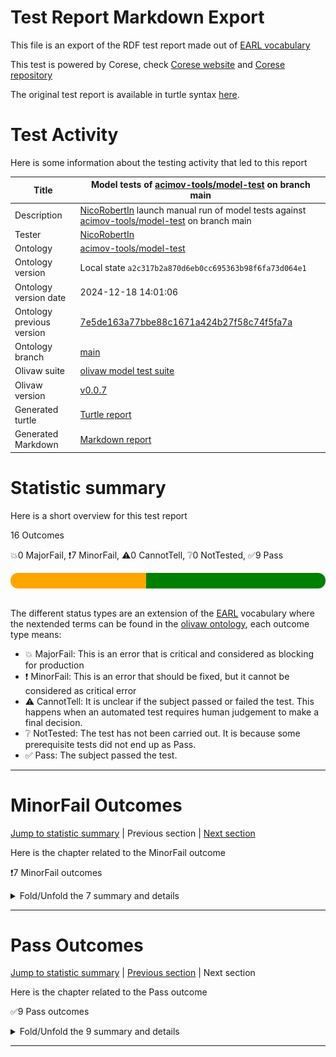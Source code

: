 # Test Report Markdown Export

This file is an export of the RDF test report made out of [EARL vocabulary](https://www.w3.org/TR/EARL10/)

This test is powered by Corese, check [Corese website](https://project.inria.fr/corese/) and [Corese repository](https://github.com/Wimmics/corese)

The original test report is available in turtle syntax [here](./model-test-manual-NicoRobertIn-2024-12-18T14-01-09.ttl).

# Test Activity

Here is some information about the testing activity that led to this report

|Title|Model&#32;tests&#32;of&#32;[acimov-tools/model-test](https://github.com/acimov-tools/model-test)&#32;on&#32;branch&#32;main|
|--|--|
|Description|[NicoRobertIn](https://github.com/NicoRobertIn)&#32;launch&#32;manual&#32;run&#32;of&#32;model&#32;tests&#32;against&#32;[acimov-tools/model-test](https://github.com/acimov-tools/model-test)&#32;on&#32;branch&#32;main|
|Tester|[NicoRobertIn](https://github.com/NicoRobertIn)|
|Ontology|[acimov-tools/model-test](https://github.com/acimov-tools/model-test)|
|Ontology version|Local state `a2c317b2a870d6eb0cc695363b98f6fa73d064e1`|
|Ontology version date|2024-12-18 14:01:06|
|Ontology previous version|[7e5de163a77bbe88c1671a424b27f58c74f5fa7a](https://github.com/acimov-tools/model-test/tree/7e5de163a77bbe88c1671a424b27f58c74f5fa7a)|
|Ontology branch|[main](https://github.com/acimov-tools/model-test/tree/main)|
|Olivaw suite|[olivaw model test suite](https://github.com/Wimmics/olivaw/blob/v0.0.7/olivaw/test/model/suite.py)|
|Olivaw version|[v0.0.7](https://pypi.org/project/olivaw/0.0.7)|
|Generated turtle|[Turtle report](./model-test-manual-NicoRobertIn-2024-12-18T14-01-09.ttl)|
|Generated Markdown|[Markdown report](./model-test-manual-NicoRobertIn-2024-12-18T14-01-09.md)|

# Statistic summary

Here is a short overview for this test report

16 Outcomes

:boom:0 MajorFail, :exclamation:7 MinorFail, :warning:0 CannotTell, :grey_question:0 NotTested, :white_check_mark:9 Pass

<div  style="border-radius: 12px; height: 25px; overflow: hidden"><img src="../assets/red.png" width="0%" height="25px"/><img src="../assets/orange.png" width="43%" height="25px"/><img src="../assets/grey.png" width="0%" height="25px"/><img src="../assets/white.png" width="0%" height="25px"/><img src="../assets/green.png" width="57%" height="25px"/></div>

<br/>

The different status types are an extension of the [EARL](https://www.w3.org/TR/EARL10-Schema/) vocabulary where the nextended terms can be found in the [olivaw ontology](https://ns.inria.fr/olivaw#), each outcome type means:
* :boom: MajorFail: This is an error that is critical and considered as blocking for production
* :exclamation: MinorFail: This is an error that should be fixed, but it cannot be considered as critical error
* :warning: CannotTell: It is unclear if the subject passed or failed the test. This happens when an automated test requires human judgement to make a final decision.
* :grey_question: NotTested:  The test has not been carried out. It is because some prerequisite tests did not end up as Pass.
* :white_check_mark: Pass: The subject passed the test.

***


# MinorFail Outcomes

[Jump to statistic summary](#statistic-summary)	|	Previous section	|	[Next section](#pass-outcomes)

Here is the chapter related to the MinorFail outcome

:exclamation:7 MinorFail outcomes

<details>
<summary>Fold/Unfold the 7 summary and details</summary>

## MinorFail Outcomes Summary

:exclamation:7 MinorFail outcomes

|*Jump*|*Number*|*Status*|*Subject*|*Criterion*|*Title*|*Link*|
|------|--------|--------|---------|-----------|-------|------|
|[Chapter top](#minorfail-outcomes)|<div id="summary-MinorFail-1">1/7</div>|:exclamation:MinorFail|`module-src-pwkso`|[profile-compatibility](https://ns.inria.fr/olivaw#profile-compatibility)|OWL EL Profile incompatible|[Jump](#minorfail-outcome-number-1)|
|[Chapter top](#minorfail-outcomes)|<div id="summary-MinorFail-2">2/7</div>|:exclamation:MinorFail|`module-src-pwkso`|[profile-compatibility](https://ns.inria.fr/olivaw#profile-compatibility)|OWL EL Profile incompatible|[Jump](#minorfail-outcome-number-2)|
|[Chapter top](#minorfail-outcomes)|<div id="summary-MinorFail-3">3/7</div>|:exclamation:MinorFail|`module-src-pwkso`|[profile-compatibility](https://ns.inria.fr/olivaw#profile-compatibility)|OWL QL Profile incompatible|[Jump](#minorfail-outcome-number-3)|
|[Chapter top](#minorfail-outcomes)|<div id="summary-MinorFail-4">4/7</div>|:exclamation:MinorFail|`module-src-pwkso`|[profile-compatibility](https://ns.inria.fr/olivaw#profile-compatibility)|OWL QL Profile incompatible|[Jump](#minorfail-outcome-number-4)|
|[Chapter top](#minorfail-outcomes)|<div id="summary-MinorFail-5">5/7</div>|:exclamation:MinorFail|`module-src-pwkso`|[profile-compatibility](https://ns.inria.fr/olivaw#profile-compatibility)|OWL RL Profile incompatible|[Jump](#minorfail-outcome-number-5)|
|[Chapter top](#minorfail-outcomes)|<div id="summary-MinorFail-6">6/7</div>|:exclamation:MinorFail|`module-src-pwkso`|[profile-compatibility](https://ns.inria.fr/olivaw#profile-compatibility)|OWL RL Profile incompatible|[Jump](#minorfail-outcome-number-6)|
|[Chapter top](#minorfail-outcomes)|<div id="summary-MinorFail-7">7/7</div>|:exclamation:MinorFail|`module-src-pwkso`|[term-referencing](https://ns.inria.fr/olivaw#term-referencing)|Term not referenced to a module|[Jump](#minorfail-outcome-number-7)|

***

## MinorFail Outcomes Details

This subchapter gives more details to the :exclamation:MinorFail outcomes

### MinorFail Outcome number 1

[Jump to summary definition](#summary-MinorFail-1)	|	Previous MinorFail outcome	|	[Next MinorFail outcome](#minorfail-outcome-number-2)

:exclamation:MinorFail outcome
#### Subject detail
|Name|module-src-pwkso|
|----|----|
|Title|Standalone&#32;module&#32;src/pwkso.ttl&#32;from&#32;branch&#32;main|
|Composition|- [Module pwkso](https://github.com/acimov-tools/model-test/blob/main/src/pwkso.ttl)|

#### Criterion detail
|Identifier|[profile-compatibility](https://ns.inria.fr/olivaw#profile-compatibility)|
|----|----|
|Title|Profile&#32;compatibility&#32;test|
|Description|A&#32;test&#32;meant&#32;to&#32;check&#32;whether&#32;the&#32;test&#32;subject&#32;is&#32;compatible&#32;with&#32;a&#32;profile&#32;or&#32;not,&#32;and&#32;if&#32;it&#32;is&#32;not,&#32;why.|

#### Outcome Detail
|Jump|Type|:exclamation:MinorFail|
|----|----|----|
|[Section top](#minorfail-outcome-number-1)|Identifier|`owl-el-profile-error`|
|[Section top](#minorfail-outcome-number-1)|Title|OWL&#32;EL&#32;Profile&#32;incompatible|
|[Section top](#minorfail-outcome-number-1)|Description|Class&#32;Expression&#32;not&#32;supported&#32;with&#32;rdfs:subClassOf|
|[Section top](#minorfail-outcome-number-1)|Pointer|<pre lang="Turtle"><code>pwkso:BinaryKripkeRelation&#32;rdfs:label&#32; &#34;binary&#32;Kripke&#32;relation&#34;@en&#32;;  &#10; &#32; &#32; &#32; &#32;rdfs:comment&#32; &#34;relation&#32;that&#32;links&#32;a&#32;possible&#32;world&#32;with&#32;another&#32;to&#32;represe...&#34; &#32;;  &#10; &#32; &#32; &#32; &#32;rdfs:subClassOf&#32; &#91;&#32;a&#32;owl:Restriction&#32;;  &#10; &#32; &#32; &#32; &#32; &#32; &#32; &#32; &#32; &#32; &#32; &#32; &#32;owl:onProperty&#32;pwkso:param&#32;],  &#10; &#32; &#32; &#32; &#32; &#32; &#32; &#32; &#32;pwkso:KripkeRelation&#32;.</code></pre>|
|[Section top](#minorfail-outcome-number-1)|Pointer|<pre lang="Turtle"><code>pwkso:UnaryKripkeRelation&#32;rdfs:label&#32; &#34;unary&#32;Kripke&#32;relation&#34;@en&#32;;  &#10; &#32; &#32; &#32; &#32;rdfs:comment&#32; &#34;relation&#32;that&#32;links&#32;a&#32;possible&#32;world&#32;with&#32;another&#32;to&#32;represe...&#34; &#32;;  &#10; &#32; &#32; &#32; &#32;rdfs:subClassOf&#32; &#91;&#32;a&#32;owl:Restriction&#32;;  &#10; &#32; &#32; &#32; &#32; &#32; &#32; &#32; &#32; &#32; &#32; &#32; &#32;owl:onProperty&#32;pwkso:param&#32;],  &#10; &#32; &#32; &#32; &#32; &#32; &#32; &#32; &#32;pwkso:KripkeRelation&#32;.</code></pre>|

***
### MinorFail Outcome number 2

[Jump to summary definition](#summary-MinorFail-2)	|	[Previous MinorFail outcome](#minorfail-outcome-number-1)	|	[Next MinorFail outcome](#minorfail-outcome-number-3)

:exclamation:MinorFail outcome
#### Subject detail
|Name|module-src-pwkso|
|----|----|
|Title|Standalone&#32;module&#32;src/pwkso.ttl&#32;from&#32;branch&#32;main|
|Composition|- [Module pwkso](https://github.com/acimov-tools/model-test/blob/main/src/pwkso.ttl)|

#### Criterion detail
|Identifier|[profile-compatibility](https://ns.inria.fr/olivaw#profile-compatibility)|
|----|----|
|Title|Profile&#32;compatibility&#32;test|
|Description|A&#32;test&#32;meant&#32;to&#32;check&#32;whether&#32;the&#32;test&#32;subject&#32;is&#32;compatible&#32;with&#32;a&#32;profile&#32;or&#32;not,&#32;and&#32;if&#32;it&#32;is&#32;not,&#32;why.|

#### Outcome Detail
|Jump|Type|:exclamation:MinorFail|
|----|----|----|
|[Section top](#minorfail-outcome-number-2)|Identifier|`owl-el-profile-error`|
|[Section top](#minorfail-outcome-number-2)|Title|OWL&#32;EL&#32;Profile&#32;incompatible|
|[Section top](#minorfail-outcome-number-2)|Description|Statement&#32;not&#32;supported&#32;in&#32;a&#32;Class&#32;Expression|
|[Section top](#minorfail-outcome-number-2)|Pointer|<pre lang="Turtle"><code>&#91;]&#32;a&#32;owl:Restriction&#32;;  &#10; &#32; &#32;&#32; &#32;owl:onProperty&#32;pwkso:param&#32;.</code></pre>|

***
### MinorFail Outcome number 3

[Jump to summary definition](#summary-MinorFail-3)	|	[Previous MinorFail outcome](#minorfail-outcome-number-2)	|	[Next MinorFail outcome](#minorfail-outcome-number-4)

:exclamation:MinorFail outcome
#### Subject detail
|Name|module-src-pwkso|
|----|----|
|Title|Standalone&#32;module&#32;src/pwkso.ttl&#32;from&#32;branch&#32;main|
|Composition|- [Module pwkso](https://github.com/acimov-tools/model-test/blob/main/src/pwkso.ttl)|

#### Criterion detail
|Identifier|[profile-compatibility](https://ns.inria.fr/olivaw#profile-compatibility)|
|----|----|
|Title|Profile&#32;compatibility&#32;test|
|Description|A&#32;test&#32;meant&#32;to&#32;check&#32;whether&#32;the&#32;test&#32;subject&#32;is&#32;compatible&#32;with&#32;a&#32;profile&#32;or&#32;not,&#32;and&#32;if&#32;it&#32;is&#32;not,&#32;why.|

#### Outcome Detail
|Jump|Type|:exclamation:MinorFail|
|----|----|----|
|[Section top](#minorfail-outcome-number-3)|Identifier|`owl-ql-profile-error`|
|[Section top](#minorfail-outcome-number-3)|Title|OWL&#32;QL&#32;Profile&#32;incompatible|
|[Section top](#minorfail-outcome-number-3)|Description|Class&#32;Expression&#32;not&#32;supported&#32;with&#32;rdfs:subClassOf|
|[Section top](#minorfail-outcome-number-3)|Pointer|<pre lang="Turtle"><code>pwkso:BinaryKripkeRelation&#32;rdfs:label&#32; &#34;binary&#32;Kripke&#32;relation&#34;@en&#32;;  &#10; &#32; &#32; &#32; &#32;rdfs:comment&#32; &#34;relation&#32;that&#32;links&#32;a&#32;possible&#32;world&#32;with&#32;another&#32;to&#32;represe...&#34; &#32;;  &#10; &#32; &#32; &#32; &#32;rdfs:subClassOf&#32; &#91;&#32;a&#32;owl:Restriction&#32;;  &#10; &#32; &#32; &#32; &#32; &#32; &#32; &#32; &#32; &#32; &#32; &#32; &#32;owl:onProperty&#32;pwkso:param&#32;],  &#10; &#32; &#32; &#32; &#32; &#32; &#32; &#32; &#32;pwkso:KripkeRelation&#32;.</code></pre>|
|[Section top](#minorfail-outcome-number-3)|Pointer|<pre lang="Turtle"><code>pwkso:UnaryKripkeRelation&#32;rdfs:label&#32; &#34;unary&#32;Kripke&#32;relation&#34;@en&#32;;  &#10; &#32; &#32; &#32; &#32;rdfs:comment&#32; &#34;relation&#32;that&#32;links&#32;a&#32;possible&#32;world&#32;with&#32;another&#32;to&#32;represe...&#34; &#32;;  &#10; &#32; &#32; &#32; &#32;rdfs:subClassOf&#32; &#91;&#32;a&#32;owl:Restriction&#32;;  &#10; &#32; &#32; &#32; &#32; &#32; &#32; &#32; &#32; &#32; &#32; &#32; &#32;owl:onProperty&#32;pwkso:param&#32;],  &#10; &#32; &#32; &#32; &#32; &#32; &#32; &#32; &#32;pwkso:KripkeRelation&#32;.</code></pre>|

***
### MinorFail Outcome number 4

[Jump to summary definition](#summary-MinorFail-4)	|	[Previous MinorFail outcome](#minorfail-outcome-number-3)	|	[Next MinorFail outcome](#minorfail-outcome-number-5)

:exclamation:MinorFail outcome
#### Subject detail
|Name|module-src-pwkso|
|----|----|
|Title|Standalone&#32;module&#32;src/pwkso.ttl&#32;from&#32;branch&#32;main|
|Composition|- [Module pwkso](https://github.com/acimov-tools/model-test/blob/main/src/pwkso.ttl)|

#### Criterion detail
|Identifier|[profile-compatibility](https://ns.inria.fr/olivaw#profile-compatibility)|
|----|----|
|Title|Profile&#32;compatibility&#32;test|
|Description|A&#32;test&#32;meant&#32;to&#32;check&#32;whether&#32;the&#32;test&#32;subject&#32;is&#32;compatible&#32;with&#32;a&#32;profile&#32;or&#32;not,&#32;and&#32;if&#32;it&#32;is&#32;not,&#32;why.|

#### Outcome Detail
|Jump|Type|:exclamation:MinorFail|
|----|----|----|
|[Section top](#minorfail-outcome-number-4)|Identifier|`owl-ql-profile-error`|
|[Section top](#minorfail-outcome-number-4)|Title|OWL&#32;QL&#32;Profile&#32;incompatible|
|[Section top](#minorfail-outcome-number-4)|Description|Statement&#32;not&#32;supported&#32;in&#32;a&#32;Super&#32;Class&#32;Expression|
|[Section top](#minorfail-outcome-number-4)|Pointer|<pre lang="Turtle"><code>&#91;]&#32;a&#32;owl:Restriction&#32;;  &#10; &#32; &#32;&#32; &#32;owl:onProperty&#32;pwkso:param&#32;.</code></pre>|

***
### MinorFail Outcome number 5

[Jump to summary definition](#summary-MinorFail-5)	|	[Previous MinorFail outcome](#minorfail-outcome-number-4)	|	[Next MinorFail outcome](#minorfail-outcome-number-6)

:exclamation:MinorFail outcome
#### Subject detail
|Name|module-src-pwkso|
|----|----|
|Title|Standalone&#32;module&#32;src/pwkso.ttl&#32;from&#32;branch&#32;main|
|Composition|- [Module pwkso](https://github.com/acimov-tools/model-test/blob/main/src/pwkso.ttl)|

#### Criterion detail
|Identifier|[profile-compatibility](https://ns.inria.fr/olivaw#profile-compatibility)|
|----|----|
|Title|Profile&#32;compatibility&#32;test|
|Description|A&#32;test&#32;meant&#32;to&#32;check&#32;whether&#32;the&#32;test&#32;subject&#32;is&#32;compatible&#32;with&#32;a&#32;profile&#32;or&#32;not,&#32;and&#32;if&#32;it&#32;is&#32;not,&#32;why.|

#### Outcome Detail
|Jump|Type|:exclamation:MinorFail|
|----|----|----|
|[Section top](#minorfail-outcome-number-5)|Identifier|`owl-rl-profile-error`|
|[Section top](#minorfail-outcome-number-5)|Title|OWL&#32;RL&#32;Profile&#32;incompatible|
|[Section top](#minorfail-outcome-number-5)|Description|Class&#32;Expression&#32;not&#32;supported&#32;with&#32;rdfs:subClassOf|
|[Section top](#minorfail-outcome-number-5)|Pointer|<pre lang="Turtle"><code>pwkso:BinaryKripkeRelation&#32;rdfs:label&#32; &#34;binary&#32;Kripke&#32;relation&#34;@en&#32;;  &#10; &#32; &#32; &#32; &#32;rdfs:comment&#32; &#34;relation&#32;that&#32;links&#32;a&#32;possible&#32;world&#32;with&#32;another&#32;to&#32;represe...&#34; &#32;;  &#10; &#32; &#32; &#32; &#32;rdfs:subClassOf&#32; &#91;&#32;a&#32;owl:Restriction&#32;;  &#10; &#32; &#32; &#32; &#32; &#32; &#32; &#32; &#32; &#32; &#32; &#32; &#32;owl:onProperty&#32;pwkso:param&#32;],  &#10; &#32; &#32; &#32; &#32; &#32; &#32; &#32; &#32;pwkso:KripkeRelation&#32;.</code></pre>|
|[Section top](#minorfail-outcome-number-5)|Pointer|<pre lang="Turtle"><code>pwkso:UnaryKripkeRelation&#32;rdfs:label&#32; &#34;unary&#32;Kripke&#32;relation&#34;@en&#32;;  &#10; &#32; &#32; &#32; &#32;rdfs:comment&#32; &#34;relation&#32;that&#32;links&#32;a&#32;possible&#32;world&#32;with&#32;another&#32;to&#32;represe...&#34; &#32;;  &#10; &#32; &#32; &#32; &#32;rdfs:subClassOf&#32; &#91;&#32;a&#32;owl:Restriction&#32;;  &#10; &#32; &#32; &#32; &#32; &#32; &#32; &#32; &#32; &#32; &#32; &#32; &#32;owl:onProperty&#32;pwkso:param&#32;],  &#10; &#32; &#32; &#32; &#32; &#32; &#32; &#32; &#32;pwkso:KripkeRelation&#32;.</code></pre>|

***
### MinorFail Outcome number 6

[Jump to summary definition](#summary-MinorFail-6)	|	[Previous MinorFail outcome](#minorfail-outcome-number-5)	|	[Next MinorFail outcome](#minorfail-outcome-number-7)

:exclamation:MinorFail outcome
#### Subject detail
|Name|module-src-pwkso|
|----|----|
|Title|Standalone&#32;module&#32;src/pwkso.ttl&#32;from&#32;branch&#32;main|
|Composition|- [Module pwkso](https://github.com/acimov-tools/model-test/blob/main/src/pwkso.ttl)|

#### Criterion detail
|Identifier|[profile-compatibility](https://ns.inria.fr/olivaw#profile-compatibility)|
|----|----|
|Title|Profile&#32;compatibility&#32;test|
|Description|A&#32;test&#32;meant&#32;to&#32;check&#32;whether&#32;the&#32;test&#32;subject&#32;is&#32;compatible&#32;with&#32;a&#32;profile&#32;or&#32;not,&#32;and&#32;if&#32;it&#32;is&#32;not,&#32;why.|

#### Outcome Detail
|Jump|Type|:exclamation:MinorFail|
|----|----|----|
|[Section top](#minorfail-outcome-number-6)|Identifier|`owl-rl-profile-error`|
|[Section top](#minorfail-outcome-number-6)|Title|OWL&#32;RL&#32;Profile&#32;incompatible|
|[Section top](#minorfail-outcome-number-6)|Description|Statement&#32;not&#32;supported&#32;in&#32;a&#32;Super&#32;Class&#32;Expression|
|[Section top](#minorfail-outcome-number-6)|Pointer|<pre lang="Turtle"><code>&#91;]&#32;a&#32;owl:Restriction&#32;;  &#10; &#32; &#32;&#32; &#32;owl:onProperty&#32;pwkso:param&#32;.</code></pre>|

***
### MinorFail Outcome number 7

[Jump to summary definition](#summary-MinorFail-7)	|	[Previous MinorFail outcome](#minorfail-outcome-number-6)	|	Next MinorFail outcome

:exclamation:MinorFail outcome
#### Subject detail
|Name|module-src-pwkso|
|----|----|
|Title|Standalone&#32;module&#32;src/pwkso.ttl&#32;from&#32;branch&#32;main|
|Composition|- [Module pwkso](https://github.com/acimov-tools/model-test/blob/main/src/pwkso.ttl)|

#### Criterion detail
|Identifier|[term-referencing](https://ns.inria.fr/olivaw#term-referencing)|
|----|----|
|Title|Term&#32;referencing&#32;test|
|Description|A&#32;test&#32;case&#32;from&#32;the&#32;Best&#32;Practices&#32;tests&#32;checking&#32;if&#32;each&#32;term&#32;of&#32;the&#32;test&#32;subject&#32;is&#32;referenced&#32;to&#32;a&#32;module&#32;through&#32;a&#32;rdfs:isDefinedBy&#32;property.|

#### Outcome Detail
|Jump|Type|:exclamation:MinorFail|
|----|----|----|
|[Section top](#minorfail-outcome-number-7)|Identifier|`no-reference-module`|
|[Section top](#minorfail-outcome-number-7)|Title|Term&#32;not&#32;referenced&#32;to&#32;a&#32;module|
|[Section top](#minorfail-outcome-number-7)|Description|Subject&#32;terms&#32;not&#32;linked&#32;to&#32;a&#32;module&#32;by&#32;a&#32;rdfs:isDefinedBy&#32;property|
|[Section top](#minorfail-outcome-number-7)|Pointer|<pre lang="Turtle"><code>:PossibleWorld&#32;a&#32;owl:Class&#32;;  &#10; &#32; &#32; &#32; &#32;rdfs:label&#32; &#34;possible&#32;world&#34;@en&#32;;  &#10; &#32; &#32; &#32; &#32;rdfs:comment&#32; &#34;a&#32;consistent&#32;representation&#32;of&#32;how&#32;the&#32;world&#32;is,&#32;could&#32;have&#32;...&#34; &#32;.</code></pre>|
|[Section top](#minorfail-outcome-number-7)|Pointer|<pre lang="Turtle"><code>:verifiedIn&#32;a&#32;owl:ObjectProperty&#32;;  &#10; &#32; &#32; &#32; &#32;rdfs:label&#32; &#34;verified&#32;in&#34;@en&#32;;  &#10; &#32; &#32; &#32; &#32;rdfs:comment&#32; &#34;links&#32;triples&#32;to&#32;a&#32;possible&#32;world&#32;in&#32;which&#32;their&#32;associated&#32;...&#34; &#32;;  &#10; &#32; &#32; &#32; &#32;rdfs:range&#32;:PossibleWorld&#32;;  &#10; &#32; &#32; &#32; &#32;owl:propertyDisjointWith&#32;:notVerifiedIn&#32;.</code></pre>|
|[Section top](#minorfail-outcome-number-7)|Pointer|<pre lang="Turtle"><code>:notVerifiedIn&#32;a&#32;owl:ObjectProperty&#32;;  &#10; &#32; &#32; &#32; &#32;rdfs:label&#32; &#34;not&#32;verified&#32;in&#34;@en&#32;;  &#10; &#32; &#32; &#32; &#32;rdfs:comment&#32; &#34;links&#32;triples&#32;to&#32;a&#32;possible&#32;world&#32;in&#32;which&#32;associated&#32;formul...&#34; &#32;;  &#10; &#32; &#32; &#32; &#32;rdfs:range&#32;:PossibleWorld&#32;;  &#10; &#32; &#32; &#32; &#32;owl:propertyDisjointWith&#32;:verifiedIn&#32;.</code></pre>|
|[Section top](#minorfail-outcome-number-7)|Pointer|<pre lang="Turtle"><code>:ClosedPossibleWorld&#32;a&#32;owl:Class&#32;;  &#10; &#32; &#32; &#32; &#32;rdfs:label&#32; &#34;closed&#32;possible&#32;world&#34;@en&#32;;  &#10; &#32; &#32; &#32; &#32;rdfs:comment&#32; &#34;represents&#32;a&#32;possible&#32;world&#32;with&#32;the&#32;Closed-World&#32;Assumption&#34;@en&#32;;  &#10; &#32; &#32; &#32; &#32;rdfs:subClassOf&#32;:PossibleWorld&#32;.</code></pre>|
|[Section top](#minorfail-outcome-number-7)|Pointer|<pre lang="Turtle"><code>:OpenPossibleWorld&#32;a&#32;owl:Class&#32;;  &#10; &#32; &#32; &#32; &#32;rdfs:label&#32; &#34;open&#32;possible&#32;world&#34;@en&#32;;  &#10; &#32; &#32; &#32; &#32;rdfs:comment&#32; &#34;represents&#32;a&#32;possible&#32;world&#32;with&#32;the&#32;Open-World&#32;Assumption&#34;@en&#32;;  &#10; &#32; &#32; &#32; &#32;rdfs:subClassOf&#32;:PossibleWorld&#32;.</code></pre>|
|[Section top](#minorfail-outcome-number-7)|Pointer|<pre lang="Turtle"><code>:KripkeRelation&#32;a&#32;owl:Class&#32;;  &#10; &#32; &#32; &#32; &#32;rdfs:label&#32; &#34;Kripke&#32;relation&#34;@en&#32;;  &#10; &#32; &#32; &#32; &#32;rdfs:comment&#32; &#34;represents&#32;the&#32;Kripke&#32;relations&#32;between&#32;possible&#32;worlds.&#32;Ins...&#34; &#32;.</code></pre>|
|[Section top](#minorfail-outcome-number-7)|Pointer|<pre lang="Turtle"><code>:param&#32;a&#32;owl:ObjectProperty&#32;;  &#10; &#32; &#32; &#32; &#32;rdfs:label&#32; &#34;parameter&#34;@en&#32;;  &#10; &#32; &#32; &#32; &#32;rdfs:comment&#32; &#34;parameter&#32;of&#32;a&#32;Kripke&#32;relation&#34;@en&#32;;  &#10; &#32; &#32; &#32; &#32;rdfs:domain&#32;:KripkeRelation&#32;;  &#10; &#32; &#32; &#32; &#32;rdfs:range&#32;:PossibleWorld&#32;.</code></pre>|
|[Section top](#minorfail-outcome-number-7)|Pointer|<pre lang="Turtle"><code>:index&#32;a&#32;owl:ObjectProperty&#32;;  &#10; &#32; &#32; &#32; &#32;rdfs:label&#32; &#34;index&#34;@en&#32;;  &#10; &#32; &#32; &#32; &#32;rdfs:comment&#32; &#34;index&#32;of&#32;a&#32;Kripke&#32;relation&#34;@en&#32;;  &#10; &#32; &#32; &#32; &#32;rdfs:domain&#32;:KripkeRelation&#32;.</code></pre>|
|[Section top](#minorfail-outcome-number-7)|Pointer|<pre lang="Turtle"><code>:hasRelation&#32;a&#32;owl:ObjectProperty&#32;;  &#10; &#32; &#32; &#32; &#32;rdfs:label&#32; &#34;has&#32;relation&#34;@en&#32;;  &#10; &#32; &#32; &#32; &#32;rdfs:comment&#32; &#34;links&#32;a&#32;possible&#32;world&#32;to&#32;one&#32;of&#32;its&#32;N-ary&#32;relations&#34;@en&#32;;  &#10; &#32; &#32; &#32; &#32;rdfs:domain&#32;:PossibleWorld&#32;;  &#10; &#32; &#32; &#32; &#32;rdfs:range&#32;:KripkeRelation&#32;.</code></pre>|
|[Section top](#minorfail-outcome-number-7)|Pointer|<pre lang="Turtle"><code>:BinaryKripkeRelation&#32;rdfs:label&#32; &#34;binary&#32;Kripke&#32;relation&#34;@en&#32;;  &#10; &#32; &#32; &#32; &#32;rdfs:comment&#32; &#34;relation&#32;that&#32;links&#32;a&#32;possible&#32;world&#32;with&#32;another&#32;to&#32;represe...&#34; &#32;;  &#10; &#32; &#32; &#32; &#32;rdfs:subClassOf&#32; &#91;&#32;a&#32;owl:Restriction&#32;;  &#10; &#32; &#32; &#32; &#32; &#32; &#32; &#32; &#32; &#32; &#32; &#32; &#32;owl:onProperty&#32;:param&#32;],  &#10; &#32; &#32; &#32; &#32; &#32; &#32; &#32; &#32;:KripkeRelation&#32;.</code></pre>|
|[Section top](#minorfail-outcome-number-7)|Pointer|<pre lang="Turtle"><code>:UnaryKripkeRelation&#32;rdfs:label&#32; &#34;unary&#32;Kripke&#32;relation&#34;@en&#32;;  &#10; &#32; &#32; &#32; &#32;rdfs:comment&#32; &#34;relation&#32;that&#32;links&#32;a&#32;possible&#32;world&#32;with&#32;another&#32;to&#32;represe...&#34; &#32;;  &#10; &#32; &#32; &#32; &#32;rdfs:subClassOf&#32; &#91;&#32;a&#32;owl:Restriction&#32;;  &#10; &#32; &#32; &#32; &#32; &#32; &#32; &#32; &#32; &#32; &#32; &#32; &#32;owl:onProperty&#32;:param&#32;],  &#10; &#32; &#32; &#32; &#32; &#32; &#32; &#32; &#32;:KripkeRelation&#32;.</code></pre>|

***

</details>

***


# Pass Outcomes

[Jump to statistic summary](#statistic-summary)	|	[Previous section](#minorfail-outcomes)	|	Next section

Here is the chapter related to the Pass outcome

:white_check_mark:9 Pass outcomes

<details>
<summary>Fold/Unfold the 9 summary and details</summary>

## Pass Outcomes Summary

:white_check_mark:9 Pass outcomes

|*Jump*|*Number*|*Status*|*Subject*|*Criterion*|*Title*|*Link*|
|------|--------|--------|---------|-----------|-------|------|
|[Chapter top](#pass-outcomes)|<div id="summary-Pass-1">1/9</div>|:white_check_mark:Pass|`module-src-pwkso`|[domain-and-range-referencing](https://ns.inria.fr/olivaw#domain-and-range-referencing)|Domains properly defined|[Jump](#pass-outcome-number-1)|
|[Chapter top](#pass-outcomes)|<div id="summary-Pass-2">2/9</div>|:white_check_mark:Pass|`module-src-pwkso`|[domain-and-range-referencing](https://ns.inria.fr/olivaw#domain-and-range-referencing)|Ranges properly defined|[Jump](#pass-outcome-number-2)|
|[Chapter top](#pass-outcomes)|<div id="summary-Pass-3">3/9</div>|:white_check_mark:Pass|`module-src-pwkso`|[labeled-terms](https://ns.inria.fr/olivaw#labeled-terms)|All terms labeled|[Jump](#pass-outcome-number-3)|
|[Chapter top](#pass-outcomes)|<div id="summary-Pass-4">4/9</div>|:white_check_mark:Pass|`module-src-pwkso`|[owl-rl-constraint](https://ns.inria.fr/olivaw#owl-rl-constraint)|OWL RL consistent|[Jump](#pass-outcome-number-4)|
|[Chapter top](#pass-outcomes)|<div id="summary-Pass-5">5/9</div>|:white_check_mark:Pass|`module-src-pwkso`|[proper-extension-predicate](https://ns.inria.fr/olivaw#proper-extension-predicate)|No class subproperty|[Jump](#pass-outcome-number-5)|
|[Chapter top](#pass-outcomes)|<div id="summary-Pass-6">6/9</div>|:white_check_mark:Pass|`module-src-pwkso`|[proper-extension-predicate](https://ns.inria.fr/olivaw#proper-extension-predicate)|No property subclass|[Jump](#pass-outcome-number-6)|
|[Chapter top](#pass-outcomes)|<div id="summary-Pass-7">7/9</div>|:white_check_mark:Pass|`module-src-pwkso`|[proper-extension-predicate](https://ns.inria.fr/olivaw#proper-extension-predicate)|No subclass of property|[Jump](#pass-outcome-number-7)|
|[Chapter top](#pass-outcomes)|<div id="summary-Pass-8">8/9</div>|:white_check_mark:Pass|`module-src-pwkso`|[proper-extension-predicate](https://ns.inria.fr/olivaw#proper-extension-predicate)|No subproperty of class|[Jump](#pass-outcome-number-8)|
|[Chapter top](#pass-outcomes)|<div id="summary-Pass-9">9/9</div>|:white_check_mark:Pass|`module-src-pwkso`|[terms-differenciation](https://ns.inria.fr/olivaw#terms-differenciation)|Terms differenciated enough|[Jump](#pass-outcome-number-9)|

***

## Pass Outcomes Details

This subchapter gives more details to the :white_check_mark:Pass outcomes

### Pass Outcome number 1

[Jump to summary definition](#summary-Pass-1)	|	Previous Pass outcome	|	[Next Pass outcome](#pass-outcome-number-2)

:white_check_mark:Pass outcome
#### Subject detail
|Name|module-src-pwkso|
|----|----|
|Title|Standalone&#32;module&#32;src/pwkso.ttl&#32;from&#32;branch&#32;main|
|Composition|- [Module pwkso](https://github.com/acimov-tools/model-test/blob/main/src/pwkso.ttl)|

#### Criterion detail
|Identifier|[domain-and-range-referencing](https://ns.inria.fr/olivaw#domain-and-range-referencing)|
|----|----|
|Title|Domain&#32;and&#32;range&#32;referencing&#32;test|
|Description|A&#32;test&#32;case&#32;from&#32;the&#32;Best&#32;Practices&#32;tests&#32;checking&#32;if&#32;all&#32;the&#32;ranges&#32;and&#32;domains&#32;from&#32;the&#32;test&#32;subject&#32;point&#32;to&#32;terms&#32;that&#32;are&#32;defined&#32;in&#32;the&#32;vocabulary.|

#### Outcome Detail
|Jump|Type|:white_check_mark:Pass|
|----|----|----|
|[Section top](#pass-outcome-number-1)|Identifier|`domain-out-of-vocabulary`|
|[Section top](#pass-outcome-number-1)|Title|Domains&#32;properly&#32;defined|
|[Section top](#pass-outcome-number-1)|Description|Each&#32;rdfs:domain&#32;is&#32;defined&#32;within&#32;the&#32;fragment|

***
### Pass Outcome number 2

[Jump to summary definition](#summary-Pass-2)	|	[Previous Pass outcome](#pass-outcome-number-1)	|	[Next Pass outcome](#pass-outcome-number-3)

:white_check_mark:Pass outcome
#### Subject detail
|Name|module-src-pwkso|
|----|----|
|Title|Standalone&#32;module&#32;src/pwkso.ttl&#32;from&#32;branch&#32;main|
|Composition|- [Module pwkso](https://github.com/acimov-tools/model-test/blob/main/src/pwkso.ttl)|

#### Criterion detail
|Identifier|[domain-and-range-referencing](https://ns.inria.fr/olivaw#domain-and-range-referencing)|
|----|----|
|Title|Domain&#32;and&#32;range&#32;referencing&#32;test|
|Description|A&#32;test&#32;case&#32;from&#32;the&#32;Best&#32;Practices&#32;tests&#32;checking&#32;if&#32;all&#32;the&#32;ranges&#32;and&#32;domains&#32;from&#32;the&#32;test&#32;subject&#32;point&#32;to&#32;terms&#32;that&#32;are&#32;defined&#32;in&#32;the&#32;vocabulary.|

#### Outcome Detail
|Jump|Type|:white_check_mark:Pass|
|----|----|----|
|[Section top](#pass-outcome-number-2)|Identifier|`range-out-of-vocabulary`|
|[Section top](#pass-outcome-number-2)|Title|Ranges&#32;properly&#32;defined|
|[Section top](#pass-outcome-number-2)|Description|Each&#32;rdfs:range&#32;is&#32;defined&#32;within&#32;the&#32;fragment|

***
### Pass Outcome number 3

[Jump to summary definition](#summary-Pass-3)	|	[Previous Pass outcome](#pass-outcome-number-2)	|	[Next Pass outcome](#pass-outcome-number-4)

:white_check_mark:Pass outcome
#### Subject detail
|Name|module-src-pwkso|
|----|----|
|Title|Standalone&#32;module&#32;src/pwkso.ttl&#32;from&#32;branch&#32;main|
|Composition|- [Module pwkso](https://github.com/acimov-tools/model-test/blob/main/src/pwkso.ttl)|

#### Criterion detail
|Identifier|[labeled-terms](https://ns.inria.fr/olivaw#labeled-terms)|
|----|----|
|Title|Term&#32;labeling&#32;test|
|Description|A&#32;test&#32;case&#32;from&#32;the&#32;Best&#32;Practices&#32;tests&#32;checking&#32;if&#32;all&#32;the&#32;terms&#32;of&#32;the&#32;subject&#32;have&#32;a&#32;rdfs:label&#32;property&#32;pointing&#32;to&#32;a&#32;literal&#32;in&#32;English|

#### Outcome Detail
|Jump|Type|:white_check_mark:Pass|
|----|----|----|
|[Section top](#pass-outcome-number-3)|Identifier|`not-labeled-term`|
|[Section top](#pass-outcome-number-3)|Title|All&#32;terms&#32;labeled|
|[Section top](#pass-outcome-number-3)|Description|All&#32;the&#32;terms&#32;defined&#32;in&#32;the&#32;subject&#32;have&#32;a&#32;rdfs:label&#32;in&#32;English|

***
### Pass Outcome number 4

[Jump to summary definition](#summary-Pass-4)	|	[Previous Pass outcome](#pass-outcome-number-3)	|	[Next Pass outcome](#pass-outcome-number-5)

:white_check_mark:Pass outcome
#### Subject detail
|Name|module-src-pwkso|
|----|----|
|Title|Standalone&#32;module&#32;src/pwkso.ttl&#32;from&#32;branch&#32;main|
|Composition|- [Module pwkso](https://github.com/acimov-tools/model-test/blob/main/src/pwkso.ttl)|

#### Criterion detail
|Identifier|[owl-rl-constraint](https://ns.inria.fr/olivaw#owl-rl-constraint)|
|----|----|
|Title|OWL&#32;RL&#32;Constraint&#32;test|
|Description|A&#32;test&#32;meant&#32;to&#32;check&#32;wether&#32;the&#32;test&#32;subject&#32;is&#32;syntaxically&#32;correct&#32;or&#32;not.|

#### Outcome Detail
|Jump|Type|:white_check_mark:Pass|
|----|----|----|
|[Section top](#pass-outcome-number-4)|Identifier|`owl-rl-constraint-violation`|
|[Section top](#pass-outcome-number-4)|Title|OWL&#32;RL&#32;consistent|
|[Section top](#pass-outcome-number-4)|Description|The&#32;provided&#32;graph&#32;is&#32;consistent&#32;for&#32;any&#32;OWL&#32;RL&#32;constraint|

***
### Pass Outcome number 5

[Jump to summary definition](#summary-Pass-5)	|	[Previous Pass outcome](#pass-outcome-number-4)	|	[Next Pass outcome](#pass-outcome-number-6)

:white_check_mark:Pass outcome
#### Subject detail
|Name|module-src-pwkso|
|----|----|
|Title|Standalone&#32;module&#32;src/pwkso.ttl&#32;from&#32;branch&#32;main|
|Composition|- [Module pwkso](https://github.com/acimov-tools/model-test/blob/main/src/pwkso.ttl)|

#### Criterion detail
|Identifier|[proper-extension-predicate](https://ns.inria.fr/olivaw#proper-extension-predicate)|
|----|----|
|Title|Predicate&#32;extension&#32;test|
|Description|A&#32;test&#32;meant&#32;to&#32;test&#32;the&#32;proper&#32;use&#32;of&#32;predicates&#32;rdfs:subClassOf&#32;and&#32;rdfs:subPropertyOf&#32;on&#32;the&#32;ontology&#32;terms|

#### Outcome Detail
|Jump|Type|:white_check_mark:Pass|
|----|----|----|
|[Section top](#pass-outcome-number-5)|Identifier|`class-subpropertyof`|
|[Section top](#pass-outcome-number-5)|Title|No&#32;class&#32;subproperty|
|[Section top](#pass-outcome-number-5)|Description|No&#32;ontology&#32;class&#32;is&#32;a&#32;subproperty|

***
### Pass Outcome number 6

[Jump to summary definition](#summary-Pass-6)	|	[Previous Pass outcome](#pass-outcome-number-5)	|	[Next Pass outcome](#pass-outcome-number-7)

:white_check_mark:Pass outcome
#### Subject detail
|Name|module-src-pwkso|
|----|----|
|Title|Standalone&#32;module&#32;src/pwkso.ttl&#32;from&#32;branch&#32;main|
|Composition|- [Module pwkso](https://github.com/acimov-tools/model-test/blob/main/src/pwkso.ttl)|

#### Criterion detail
|Identifier|[proper-extension-predicate](https://ns.inria.fr/olivaw#proper-extension-predicate)|
|----|----|
|Title|Predicate&#32;extension&#32;test|
|Description|A&#32;test&#32;meant&#32;to&#32;test&#32;the&#32;proper&#32;use&#32;of&#32;predicates&#32;rdfs:subClassOf&#32;and&#32;rdfs:subPropertyOf&#32;on&#32;the&#32;ontology&#32;terms|

#### Outcome Detail
|Jump|Type|:white_check_mark:Pass|
|----|----|----|
|[Section top](#pass-outcome-number-6)|Identifier|`property-subclassof`|
|[Section top](#pass-outcome-number-6)|Title|No&#32;property&#32;subclass|
|[Section top](#pass-outcome-number-6)|Description|No&#32;ontology&#32;property&#32;is&#32;a&#32;subclass|

***
### Pass Outcome number 7

[Jump to summary definition](#summary-Pass-7)	|	[Previous Pass outcome](#pass-outcome-number-6)	|	[Next Pass outcome](#pass-outcome-number-8)

:white_check_mark:Pass outcome
#### Subject detail
|Name|module-src-pwkso|
|----|----|
|Title|Standalone&#32;module&#32;src/pwkso.ttl&#32;from&#32;branch&#32;main|
|Composition|- [Module pwkso](https://github.com/acimov-tools/model-test/blob/main/src/pwkso.ttl)|

#### Criterion detail
|Identifier|[proper-extension-predicate](https://ns.inria.fr/olivaw#proper-extension-predicate)|
|----|----|
|Title|Predicate&#32;extension&#32;test|
|Description|A&#32;test&#32;meant&#32;to&#32;test&#32;the&#32;proper&#32;use&#32;of&#32;predicates&#32;rdfs:subClassOf&#32;and&#32;rdfs:subPropertyOf&#32;on&#32;the&#32;ontology&#32;terms|

#### Outcome Detail
|Jump|Type|:white_check_mark:Pass|
|----|----|----|
|[Section top](#pass-outcome-number-7)|Identifier|`subclassof-property`|
|[Section top](#pass-outcome-number-7)|Title|No&#32;subclass&#32;of&#32;property|
|[Section top](#pass-outcome-number-7)|Description|No&#32;ontology&#32;term&#32;is&#32;a&#32;subclass&#32;of&#32;a&#32;property|

***
### Pass Outcome number 8

[Jump to summary definition](#summary-Pass-8)	|	[Previous Pass outcome](#pass-outcome-number-7)	|	[Next Pass outcome](#pass-outcome-number-9)

:white_check_mark:Pass outcome
#### Subject detail
|Name|module-src-pwkso|
|----|----|
|Title|Standalone&#32;module&#32;src/pwkso.ttl&#32;from&#32;branch&#32;main|
|Composition|- [Module pwkso](https://github.com/acimov-tools/model-test/blob/main/src/pwkso.ttl)|

#### Criterion detail
|Identifier|[proper-extension-predicate](https://ns.inria.fr/olivaw#proper-extension-predicate)|
|----|----|
|Title|Predicate&#32;extension&#32;test|
|Description|A&#32;test&#32;meant&#32;to&#32;test&#32;the&#32;proper&#32;use&#32;of&#32;predicates&#32;rdfs:subClassOf&#32;and&#32;rdfs:subPropertyOf&#32;on&#32;the&#32;ontology&#32;terms|

#### Outcome Detail
|Jump|Type|:white_check_mark:Pass|
|----|----|----|
|[Section top](#pass-outcome-number-8)|Identifier|`subpropertyof-class`|
|[Section top](#pass-outcome-number-8)|Title|No&#32;subproperty&#32;of&#32;class|
|[Section top](#pass-outcome-number-8)|Description|No&#32;ontology&#32;term&#32;is&#32;a&#32;subproperty&#32;of&#32;a&#32;class|

***
### Pass Outcome number 9

[Jump to summary definition](#summary-Pass-9)	|	[Previous Pass outcome](#pass-outcome-number-8)	|	Next Pass outcome

:white_check_mark:Pass outcome
#### Subject detail
|Name|module-src-pwkso|
|----|----|
|Title|Standalone&#32;module&#32;src/pwkso.ttl&#32;from&#32;branch&#32;main|
|Composition|- [Module pwkso](https://github.com/acimov-tools/model-test/blob/main/src/pwkso.ttl)|

#### Criterion detail
|Identifier|[terms-differenciation](https://ns.inria.fr/olivaw#terms-differenciation)|
|----|----|
|Title|Terms&#32;differenciation&#32;test|
|Description|A&#32;test&#32;case&#32;from&#32;the&#32;Best&#32;Practices&#32;tests&#32;checking&#32;if&#32;all&#32;the&#32;terms&#32;are&#32;different&#32;enough&#32;from&#32;each&#32;other&#32;according&#32;to&#32;the&#32;Levenshtein&#32;distance&#32;metric.|

#### Outcome Detail
|Jump|Type|:white_check_mark:Pass|
|----|----|----|
|[Section top](#pass-outcome-number-9)|Identifier|`too-close-terms`|
|[Section top](#pass-outcome-number-9)|Title|Terms&#32;differenciated&#32;enough|
|[Section top](#pass-outcome-number-9)|Description|All&#32;the&#32;terms&#32;have&#32;have&#32;a&#32;satisfying&#32;Levenshtein&#32;distance&#32;from&#32;each&#32;other&#32;term.|

***

</details>

***
